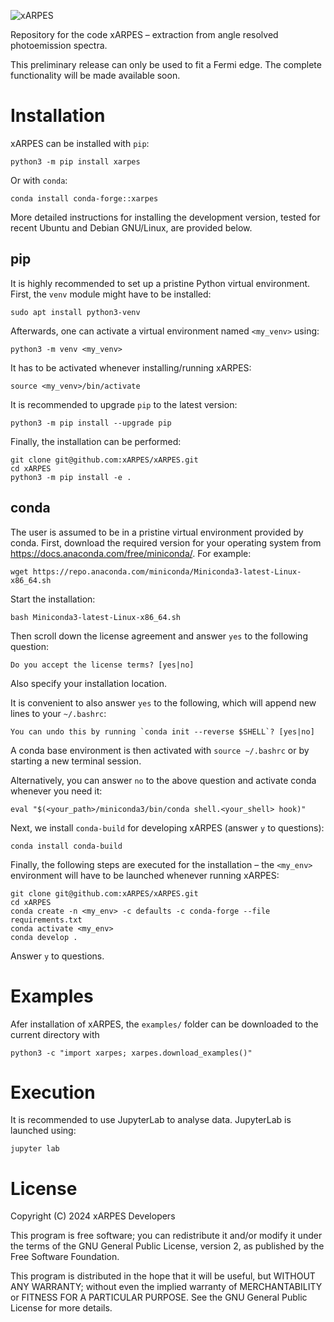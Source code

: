 ![xARPES](https://xarpes.github.io/_images/xarpes.svg)

Repository for the code xARPES &ndash; extraction from angle resolved photoemission spectra.

This preliminary release can only be used to fit a Fermi edge. The complete functionality will be made available soon.

# Installation

xARPES can be installed with `pip`:

	python3 -m pip install xarpes

Or with `conda`:

	conda install conda-forge::xarpes

More detailed instructions for installing the development version, tested for recent Ubuntu and Debian GNU/Linux, are provided below.

## pip

It is highly recommended to set up a pristine Python virtual environment. First, the `venv` module might have to be installed:

	sudo apt install python3-venv

Afterwards, one can activate a virtual environment named `<my_venv>` using:

	python3 -m venv <my_venv>

It has to be activated whenever installing/running xARPES:

	source <my_venv>/bin/activate

It is recommended to upgrade `pip` to the latest version:

	python3 -m pip install --upgrade pip

Finally, the installation can be performed:

	git clone git@github.com:xARPES/xARPES.git
	cd xARPES
	python3 -m pip install -e .

## conda

The user is assumed to be in a pristine virtual environment provided by conda. First, download the required version for your operating system from <https://docs.anaconda.com/free/miniconda/>. For example:

	wget https://repo.anaconda.com/miniconda/Miniconda3-latest-Linux-x86_64.sh

Start the installation:

	bash Miniconda3-latest-Linux-x86_64.sh

Then scroll down the license agreement and answer `yes` to the following question:

	Do you accept the license terms? [yes|no]

Also specify your installation location.

It is convenient to also answer `yes` to the following, which will append new lines to your `~/.bashrc`:

	You can undo this by running `conda init --reverse $SHELL`? [yes|no]

A conda base environment is then activated with `source ~/.bashrc` or by starting a new terminal session.

Alternatively, you can answer `no` to the above question and activate conda whenever you need it:

	eval "$(<your_path>/miniconda3/bin/conda shell.<your_shell> hook)"

Next, we install `conda-build` for developing xARPES (answer `y` to questions):

	conda install conda-build

Finally, the following steps are executed for the installation &ndash; the `<my_env>` environment will have to be launched whenever running xARPES:

	git clone git@github.com:xARPES/xARPES.git
	cd xARPES
	conda create -n <my_env> -c defaults -c conda-forge --file requirements.txt
	conda activate <my_env>
	conda develop .

Answer `y` to questions.

# Examples

Afer installation of xARPES, the `examples/` folder can be downloaded to the current directory with

    python3 -c "import xarpes; xarpes.download_examples()"

# Execution

It is recommended to use JupyterLab to analyse data. JupyterLab is launched using:

	jupyter lab

# License

Copyright (C) 2024 xARPES Developers

This program is free software; you can redistribute it and/or modify it under the terms of the GNU General Public License, version 2, as published by the Free Software Foundation.

This program is distributed in the hope that it will be useful, but WITHOUT ANY WARRANTY; without even the implied warranty of MERCHANTABILITY or FITNESS FOR A PARTICULAR PURPOSE. See the GNU General Public License for more details.
